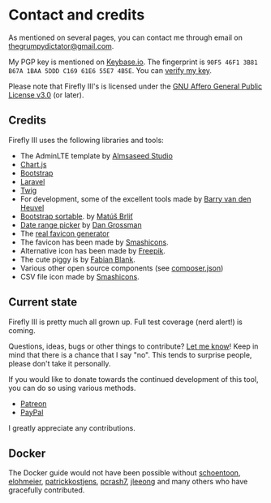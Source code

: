 # Contact and credits

As mentioned on several pages, you can contact me through email on [thegrumpydictator@gmail.com](mailto:thegrumpydictator@gmail.com).

My PGP key is mentioned on [Keybase.io](https://keybase.io/jc5). The fingerprint is ``90F5 46F1 3B81 B67A 1BAA 5DDD C169 61E6 55E7 4B5E``. You can [verify my key](https://gist.github.com/JC5/e5810692bea4513bd80381f57b2ed03a).

Please note that Firefly III's is licensed under the [GNU Affero General Public License v3.0](https://github.com/firefly-iii/firefly-iii/blob/master/LICENSE) (or later).

## Credits

Firefly III uses the following libraries and tools:

-  The AdminLTE template by [Almsaseed Studio](https://almsaeedstudio.com/)
-  [Chart.js](http://www.chartjs.org/)
-  [Bootstrap](http://getbootstrap.com/)
-  [Laravel](http://laravel.com/)
-  [Twig](http://twig.sensiolabs.org/)
-  For development, some of the excellent tools made by [Barry van den Heuvel](https://github.com/barryvdh)
-  [Bootstrap sortable](https://github.com/drvic10k/bootstrap-sortable). by [Matúš Brliť](https://github.com/drvic10k)
-  [Date range picker](https://github.com/dangrossman/bootstrap-daterangepicker/) by [Dan Grossman](https://github.com/dangrossman)
-  The [real favicon generator](http://realfavicongenerator.net/)
-  The favicon has been made by [Smashicons](https://www.flaticon.com/authors/smashicons).
-  Alternative icon has been made by [Freepik](http://www.freepik.com).
-  The cute piggy is by [Fabian Blank](https://unsplash.com/collections/388522/money-revenue).
-  Various other open source components (see [composer.json](https://github.com/firefly-iii/firefly-iii/blob/master/composer.json))
-  CSV file icon made by [Smashicons](https://www.flaticon.com/authors/smashicons).

## Current state

Firefly III is pretty much all grown up. Full test coverage (nerd alert!) is coming.

Questions, ideas, bugs or other things to contribute? [Let me know](https://github.com/firefly-iii/firefly-iii/issues)! Keep in mind that there is a chance that I say "no". This tends to surprise people, please don't take it personally.

If you would like to donate towards the continued development of this tool, you can do so using various methods.

* [Patreon](https://www.patreon.com/jc5)
* [PayPal](https://www.paypal.com/cgi-bin/webscr?cmd=_s-xclick&hosted_button_id=44UKUT455HUFA)

I greatly appreciate any contributions.

## Docker

The Docker guide would not have been possible without [schoentoon](https://github.com/schoentoon), [elohmeier](https://github.com/elohmeier), [patrickkostjens](https://github.com/patrickkostjens), [pcrash7](https://github.com/crash7), [jleeong](https://github.com/jleeong)
and many others who have gracefully contributed.
